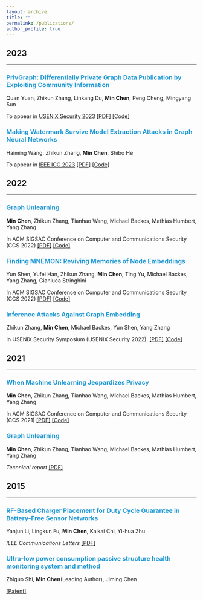 ```yaml
---
layout: archive
title: ""
permalink: /publications/
author_profile: true
---
```



## 2023
___

### <span style="color:#229ad5">PrivGraph: Differentially Private Graph Data Publication by Exploiting Community Information</span>

Quan Yuan, Zhikun Zhang, Linkang Du,  <b>Min Chen</b>, Peng Cheng, Mingyang Sun

To appear in [USENIX Security 2023](https://www.usenix.org/conference/usenixsecurity23) [[PDF]](https://milkigit.github.io/publications/) [[Code]](https://milkigit.github.io/publications/)

### <span style="color:#229ad5">Making Watermark Survive Model Extraction Attacks in Graph Neural Networks</span>

Haiming Wang, Zhikun Zhang, <b>Min Chen</b>, Shibo He

To appear in [IEEE ICC 2023](https://icc2023.ieee-icc.org/) [[PDF]](https://milkigit.github.io/publications/) [[Code]](https://milkigit.github.io/publications/)


## 2022
___

### <span style="color:#229ad5">Graph Unlearning</span>

<b>Min Chen</b>, Zhikun Zhang, Tianhao Wang, Michael Backes, Mathias Humbert, Yang Zhang

In ACM SIGSAC Conference on Computer and Communications Security (CCS 2022) [[PDF]](https://arxiv.org/abs/2103.14991) [[Code]](https://github.com/MinChen00/Graph-Unlearning)


### <span style="color:#229ad5">Finding MNEMON: Reviving Memories of Node Embeddings</span>

Yun Shen, Yufei Han, Zhikun Zhang, <b>Min Chen</b>, Ting Yu, Michael Backes, Yang Zhang, Gianluca Stringhini

In ACM SIGSAC Conference on Computer and Communications Security (CCS 2022) [[PDF]](https://arxiv.org/abs/2204.06963) [[Code]](https://milkigit.github.io/publications/)

### <span style="color:#229ad5">Inference Attacks Against Graph Embedding</span>

Zhikun Zhang, <b>Min Chen</b>, Michael Backes, Yun Shen, Yang Zhang

In USENIX Security Symposium (USENIX Security 2022). [[PDF]](https://arxiv.org/abs/2110.02631) [[Code]](https://github.com/Zhangzhk0819/GNN-Embedding-Leaks)


## 2021
___

### <span style="color:#229ad5">When Machine Unlearning Jeopardizes Privacy</span>

<b>Min Chen</b>, Zhikun Zhang, Tianhao Wang, Michael Backes, Mathias Humbert, Yang Zhang

In ACM SIGSAC Conference on Computer and Communications Security (CCS 2021) [[PDF]](https://arxiv.org/abs/2005.02205) [[Code]](https://github.com/MinChen00/UnlearningLeaks)


### <span style="color:#229ad5">Graph Unlearning</span>

<b>Min Chen</b>, Zhikun Zhang, Tianhao Wang, Michael Backes, Mathias Humbert, Yang Zhang

*Tecnnical report* [[PDF]](https://arxiv.org/abs/2103.14991)


## 2015
___

### <span style="color:#229ad5">RF-Based Charger Placement for Duty Cycle Guarantee in Battery-Free Sensor Networks</span>

Yanjun Li, Lingkun Fu, <b>Min Chen</b>, Kaikai Chi, Yi-hua Zhu

*IEEE Communications Letters* [[PDF]](https://arxiv.org/pdf/1508.02303.pdf)

### <span style="color:#229ad5">Ultra-low power consumption passive structure health monitoring system and method</span>

Zhiguo Shi, <b>Min Chen</b>(Leading Author), Jiming Chen

[[Patent]](http://www.soopat.com/Patent/201510736108)